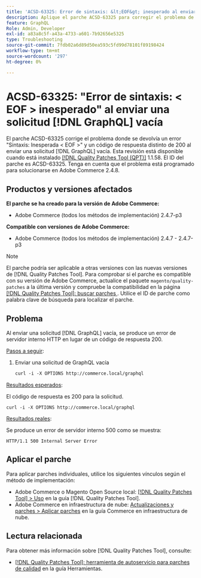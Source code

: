 ```yaml
---
title: 'ACSD-63325: Error de sintaxis: &lt;EOF&gt; inesperado al enviar  [!DNL GraphQL] solicitud vacía'
description: Aplique el parche ACSD-63325 para corregir el problema de Adobe Commerce donde se produce un error de sintaxis al enviar una solicitud  [!DNL GraphQL] vacía.
feature: GraphQL
Role: Admin, Developer
exl-id: a83a8c5f-a43a-4733-a601-7b92656e5325
type: Troubleshooting
source-git-commit: 7fdb02a6d89d50ea593c5fd99d78101f89198424
workflow-type: tm+mt
source-wordcount: '297'
ht-degree: 0%

---
```


# ACSD-63325: &quot;Error de sintaxis: &lt; EOF > inesperado&quot; al enviar una solicitud [!DNL GraphQL] vacía

El parche ACSD-63325 corrige el problema donde se devolvía un error &quot;Sintaxis: Inesperada &lt; EOF >&quot; y un código de respuesta distinto de 200 al enviar una solicitud [!DNL GraphQL] vacía. Esta revisión está disponible cuando está instalado [[!DNL Quality Patches Tool (QPT)]](/help/tools/quality-patches-tool/quality-patches-tool-to-self-serve-quality-patches.md) 1.1.58. El ID del parche es ACSD-63325. Tenga en cuenta que el problema está programado para solucionarse en Adobe Commerce 2.4.8.

## Productos y versiones afectados

**El parche se ha creado para la versión de Adobe Commerce:**

* Adobe Commerce (todos los métodos de implementación) 2.4.7-p3

**Compatible con versiones de Adobe Commerce:**

* Adobe Commerce (todos los métodos de implementación) 2.4.7 - 2.4.7-p3

>[!NOTE]
>
>El parche podría ser aplicable a otras versiones con las nuevas versiones de [!DNL Quality Patches Tool]. Para comprobar si el parche es compatible con su versión de Adobe Commerce, actualice el paquete `magento/quality-patches` a la última versión y compruebe la compatibilidad en la página [[!DNL Quality Patches Tool]: buscar parches ](https://experienceleague.adobe.com/tools/commerce-quality-patches/index.html). Utilice el ID de parche como palabra clave de búsqueda para localizar el parche.

## Problema

Al enviar una solicitud [!DNL GraphQL] vacía, se produce un error de servidor interno HTTP en lugar de un código de respuesta 200.

<u>Pasos a seguir</u>:

1. Enviar una solicitud de GraphQL vacía

   ```graphql
   curl -i -X OPTIONS http://commerce.local/graphql
   ```

<u>Resultados esperados</u>:

El código de respuesta es 200 para la solicitud.

```
curl -i -X OPTIONS http://commerce.local/graphql
```

<u>Resultados reales</u>:

Se produce un error de servidor interno 500 como se muestra:

```
HTTP/1.1 500 Internal Server Error
```

## Aplicar el parche

Para aplicar parches individuales, utilice los siguientes vínculos según el método de implementación:

* Adobe Commerce o Magento Open Source local: [[!DNL Quality Patches Tool] > Uso](/help/tools/quality-patches-tool/usage.md) en la guía [!DNL Quality Patches Tool].
* Adobe Commerce en infraestructura de nube: [Actualizaciones y parches > Aplicar parches](https://experienceleague.adobe.com/en/docs/commerce-cloud-service/user-guide/develop/upgrade/apply-patches) en la guía Commerce en infraestructura de nube.

## Lectura relacionada

Para obtener más información sobre [!DNL Quality Patches Tool], consulte:

* [[!DNL Quality Patches Tool]: herramienta de autoservicio para parches de calidad](/help/tools/quality-patches-tool/quality-patches-tool-to-self-serve-quality-patches.md) en la guía Herramientas.
